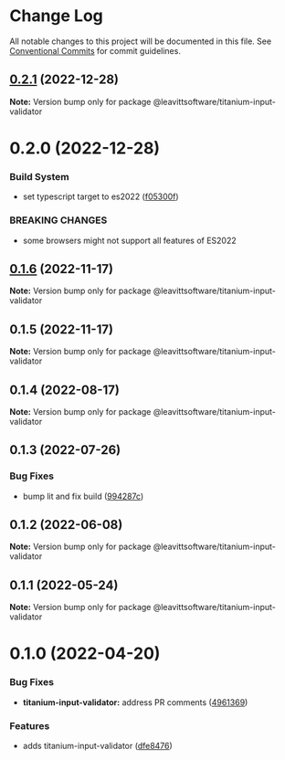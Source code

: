 # Change Log

All notable changes to this project will be documented in this file.
See [Conventional Commits](https://conventionalcommits.org) for commit guidelines.

## [0.2.1](https://github.com/LeavittSoftware/titanium-elements/compare/@leavittsoftware/titanium-input-validator@0.2.0...@leavittsoftware/titanium-input-validator@0.2.1) (2022-12-28)

**Note:** Version bump only for package @leavittsoftware/titanium-input-validator

# 0.2.0 (2022-12-28)

### Build System

- set typescript target to es2022 ([f05300f](https://github.com/LeavittSoftware/titanium-elements/commit/f05300fb73bb634f2e7d0ae6a8c1b08132ee2b6a))

### BREAKING CHANGES

- some browsers might not support all features of ES2022

## [0.1.6](https://github.com/LeavittSoftware/titanium-elements/compare/@leavittsoftware/titanium-input-validator@0.1.5...@leavittsoftware/titanium-input-validator@0.1.6) (2022-11-17)

**Note:** Version bump only for package @leavittsoftware/titanium-input-validator

## 0.1.5 (2022-11-17)

**Note:** Version bump only for package @leavittsoftware/titanium-input-validator

## 0.1.4 (2022-08-17)

**Note:** Version bump only for package @leavittsoftware/titanium-input-validator

## 0.1.3 (2022-07-26)

### Bug Fixes

- bump lit and fix build ([994287c](https://github.com/LeavittSoftware/titanium-elements/commit/994287cc92267fe41093ee8ded6640521bd3facb))

## 0.1.2 (2022-06-08)

**Note:** Version bump only for package @leavittsoftware/titanium-input-validator

## 0.1.1 (2022-05-24)

**Note:** Version bump only for package @leavittsoftware/titanium-input-validator

# 0.1.0 (2022-04-20)

### Bug Fixes

- **titanium-input-validator:** address PR comments ([4961369](https://github.com/LeavittSoftware/titanium-elements/commit/49613693103e7fd5d7b3bb62e5a54210b882bb3b))

### Features

- adds titanium-input-validator ([dfe8476](https://github.com/LeavittSoftware/titanium-elements/commit/dfe84765d5a00e6a61bfa5248e86e076d154ea19))
